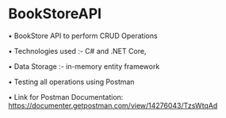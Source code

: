 # BookStoreAPI

• BookStore API to perform CRUD Operations

• Technologies used :- C# and .NET Core, 

• Data Storage :- in-memory entity framework 

• Testing all operations using Postman 

• Link for Postman Documentation:
  https://documenter.getpostman.com/view/14276043/TzsWtqAd
